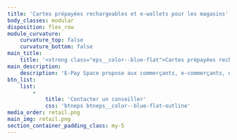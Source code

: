 ```yaml
---
title: 'Cartes prépayées rechargeables et e-wallets pour les magasins'
body_classes: modular
disposition: flex_row
module_curvature:
    curvature_top: false
    curvature_bottom: false
main_title:
    title: '<strong class="eps__color--blue-flat">Cartes prépayées rechargeables et e-wallets</strong> pour les magasins'
main_description:
    description: 'E-Pay Space propose aux commerçants, e-commerçants, entreprises de vente au détail et distributeurs des solutions de paiements innovantes pour acquérir et fidéliser les clients, développer de nouveaux services et ainsi générer du business incrémental.'
btn_list:
    list:
        -
            title: 'Contacter un conseiller'
            css: 'btneps btneps__color--blue-flat-outline'
media_order: retail.png
main_img: retail.png
section_container_padding_class: my-5
---
```


